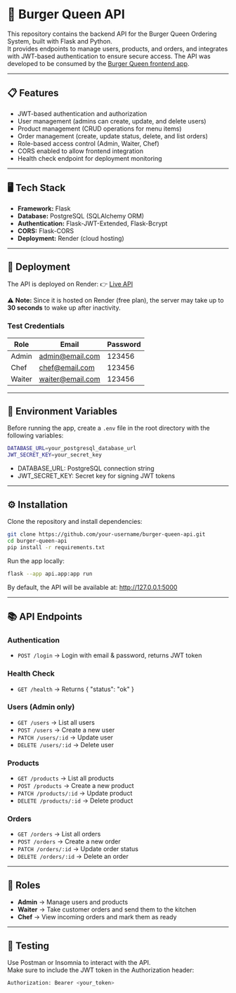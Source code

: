 # 🍔 Burger Queen API

This repository contains the backend API for the Burger Queen Ordering System, built with Flask and Python.  
It provides endpoints to manage users, products, and orders, and integrates with JWT-based authentication to ensure secure access. 
The API was developed to be consumed by the [Burger Queen frontend app](https://github.com/florsalvador/burger-queen).

---

## 📋 Features

- JWT-based authentication and authorization
- User management (admins can create, update, and delete users)
- Product management (CRUD operations for menu items)
- Order management (create, update status, delete, and list orders)
- Role-based access control (Admin, Waiter, Chef)
- CORS enabled to allow frontend integration
- Health check endpoint for deployment monitoring

---

## 🖥️ Tech Stack

- **Framework:** Flask
- **Database:** PostgreSQL (SQLAlchemy ORM)
- **Authentication:** Flask-JWT-Extended, Flask-Bcrypt
- **CORS:** Flask-CORS
- **Deployment:** Render (cloud hosting)

---

## 🚀 Deployment

The API is deployed on Render: 👉 [Live API](https://burger-queen-api-cqif.onrender.com)

⚠️ **Note:** Since it is hosted on Render (free plan), the server may take up to **30 seconds** to wake up after inactivity.

### Test Credentials

| Role   | Email            | Password |
|--------|------------------|----------|
| Admin  | admin@email.com  | 123456   |
| Chef   | chef@email.com   | 123456   |
| Waiter | waiter@email.com | 123456   |

---

## 🔑 Environment Variables

Before running the app, create a `.env` file in the root directory with the following variables:

```bash
DATABASE_URL=your_postgresql_database_url
JWT_SECRET_KEY=your_secret_key
```

- DATABASE_URL: PostgreSQL connection string
- JWT_SECRET_KEY: Secret key for signing JWT tokens

---

## ⚙️ Installation

Clone the repository and install dependencies:

```bash
git clone https://github.com/your-username/burger-queen-api.git
cd burger-queen-api
pip install -r requirements.txt
```

Run the app locally:

```bash
flask --app api.app:app run
```

By default, the API will be available at:
http://127.0.0.1:5000

---

## 📚 API Endpoints

### Authentication

- `POST /login` → Login with email & password, returns JWT token

### Health Check

- `GET /health` → Returns { "status": "ok" }

### Users (Admin only)

- `GET /users` → List all users
- `POST /users` → Create a new user
- `PATCH /users/:id` → Update user
- `DELETE /users/:id` → Delete user

### Products

- `GET /products` → List all products
- `POST /products` → Create a new product
- `PATCH /products/:id` → Update product
- `DELETE /products/:id` → Delete product

### Orders

- `GET /orders` → List all orders
- `POST /orders` → Create a new order
- `PATCH /orders/:id` → Update order status
- `DELETE /orders/:id` → Delete an order

---

## 👥 Roles

- **Admin** → Manage users and products
- **Waiter** → Take customer orders and send them to the kitchen
- **Chef** → View incoming orders and mark them as ready

---

## 🧪 Testing

Use Postman or Insomnia to interact with the API.  
Make sure to include the JWT token in the Authorization header:

```bash
Authorization: Bearer <your_token>
```

